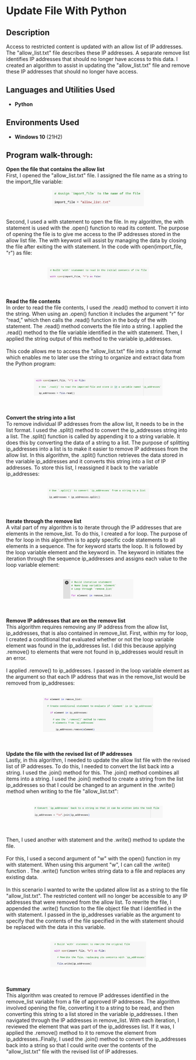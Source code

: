 <h1>Update File With Python</h1>

<h2>Description</h2>
Access to restricted content is updated with an allow list of IP addresses. The "allow_list.txt" file describes these IP addresses. A separate remove list identifies IP addresses that should no longer have access to this data. I created an algorithm to assist in updating the "allow_list.txt" file and remove these IP addresses that should no longer have access.
<br />


<h2>Languages and Utilities Used</h2>

- <b>Python</b> 

<h2>Environments Used </h2>

- <b>Windows 10</b> (21H2)

<h2>Program walk-through:</h2>


<b>Open the file that contains the allow list</b> <br/>
 First, I opened the "allow_list.txt" file. I assigned the file name as a string to the import_file variable: <br/>
<p align="center">
<img src="https://github.com/DanielYoon82/UpdateFileWithPython/blob/main/images/Assign%20import%20image.jpg" height="50%" width="50%" alt="Disk Sanitization Steps"/>
</p>
<br />
Second, I used a with statement to open the file. In my algorithm, the with statement is used with the .open() function to read its content. The purpose of opening the file is to give me  access to the IP addresses stored in the allow list file. The with keyword will assist by managing the data by closing the file after exiting the with statement. In the code with open(import_file, "r") as file: <br />
<br />
<p align="center">
<img src="https://github.com/DanielYoon82/UpdateFileWithPython/blob/main/images/Buildwith.jpg" height="55%" width="55%" alt="Disk Sanitization Steps"/>
</p>
<br />
<br />
<b>Read the file contents</b> <br />
In order to read the file contents, I used the .read() method to convert it into the string. When using an .open() function it includes the argument "r" for “read,” which then calls the .read() function in the body of the with statement. The .read() method converts the file into a string. I applied the .read() method to the file variable identified in the with statement. Then, I applied the string output of this method to the variable ip_addresses. <br />
 <br />
 This code allows me to access the "allow_list.txt" file into a string format which enables me to later use the string to organize and extract data from the Python program: <br />
<br />
<p align="center">
<img src="https://github.com/DanielYoon82/UpdateFileWithPython/blob/main/images/GHFileContents.jpg" height="70%" width="70%" alt="Disk Sanitization Steps"/>
</p>
<br />
<br />
<b>Convert the string into a list</b> <br />
To remove individual IP addresses from the allow list, It needs to be in the list format. I used the .split() method to convert the ip_addresses string into a list. The .split() function is called by appending it to a string variable. It does this by converting the data of a string to a list. The purpose of splitting ip_addresses into a list is to make it easier to remove IP addresses from the allow list. In this algorithm, the .split() function retrieves the data stored in the variable ip_addresses and it converts this string into a list of IP addresses. To store this list, I reassigned it back to the variable ip_addresses:  <br/>
<br />
<p align="center">
<img src="https://github.com/DanielYoon82/UpdateFileWithPython/blob/main/images/GHConvertString.jpg" height="55%" width="55%" alt="Disk Sanitization Steps"/>
</p>
<br />
<br />
<b>Iterate through the remove list</b> <br />
A vital part of my algorithm is to iterate through the IP addresses that are elements in the remove_list. To do this, I created a for loop. The purpose of the for loop in this algorithm is to apply specific code statements to all elements in a sequence. The for keyword starts the loop. It is followed by the loop variable element and the keyword in. The keyword in initiates the iteration through the sequence ip_addresses and assigns each value to the loop variable element:  <br/>
<br />
<p align="center">
<img src="https://github.com/DanielYoon82/UpdateFileWithPython/blob/main/images/GHIterateList.jpg" height="38%" width="38%" alt="Disk Sanitization Steps"/>
</p>
<br />
<br />
<b>Remove IP addresses that are on the remove list</b> <br />
This algorithm requires removing any IP address from the allow list, ip_addresses, that is also contained in remove_list. First, within my for loop, I created a conditional that evaluated whether or not the loop variable element was found in the ip_addresses list. I did this because applying .remove() to elements that were not found in ip_addresses would result in an error. <br />
<br />
I applied .remove() to ip_addresses. I passed in the loop variable element as the argument so that each IP address that was in the remove_list would be removed from ip_addresses: <br /> 
<br />
<p align="center">
<img src="https://github.com/DanielYoon82/UpdateFileWithPython/blob/main/images/GHRemoveIP.jpg" height="60%" width="60%" alt="Disk Sanitization Steps"/>
</p>
<br />
<br />
<b>Update the file with the revised list of IP addresses</b> <br/>
Lastly, in this algorithm, I needed to update the allow list file with the revised list of IP addresses. To do this, I needed to convert the list back into a string. I used the .join() method for this. The .join() method combines all items into a string. I used the .join() method to create a string from the list ip_addresses so that I could be changed to an argument in the .write() method when writing to the file "allow_list.txt": <br />
<br />
<p align="center">
<img src="https://github.com/DanielYoon82/UpdateFileWithPython/blob/main/images/Updatefile.jpg" height="70%" width="70%" alt="Disk Sanitization Steps"/>
</p>
<br />
<br />
Then, I used another with statement and the .write() method to update the file. <br /> 
<br />
For this, I used a second argument of "w" with the open() function in my with statement. When using this argument "w", I can call the .write() function . The .write() function writes string data to a file and replaces any existing data.
<br />
<br />
In this scenario I wanted to write the updated allow list as a string to the file "allow_list.txt". The restricted content will no longer be accessible to any IP addresses that were removed from the allow list. To rewrite the file, I appended the .write() function to the file object file that I identified in the with statement. I passed in the ip_addresses variable as the argument to specify that the contents of the file specified in the with statement should be replaced with the data in this variable. <br />
<br />
<p align="center">
<img src="https://github.com/DanielYoon82/UpdateFileWithPython/blob/main/images/write.1.jpg" height="52%" width="52%" alt="Disk Sanitization Steps"/>
</p> 
<br />
<br />
<b>Summary</b> <br/>
This algorithm was created to remove IP addresses identified in the  remove_list variable from a file of approved IP addresses. The  algorithm involved opening the file, converting it to a string to be read, and then converting this string to a list stored in the variable ip_addresses. I then navigated through the IP addresses in remove_list. With each iteration, I reviewed the element that was part of the ip_addresses list. If it was, I applied the .remove() method to it to remove the element from ip_addresses..Finally, I used the .join() method to convert the ip_addresses back into a string so that I could write over the contents of the "allow_list.txt" file with the revised list of IP addresses.
<br />
<br />
